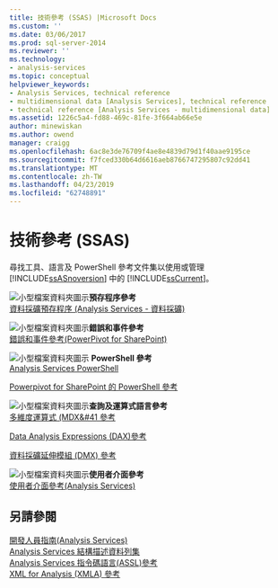```yaml
---
title: 技術參考 (SSAS) |Microsoft Docs
ms.custom: ''
ms.date: 03/06/2017
ms.prod: sql-server-2014
ms.reviewer: ''
ms.technology:
- analysis-services
ms.topic: conceptual
helpviewer_keywords:
- Analysis Services, technical reference
- multidimensional data [Analysis Services], technical reference
- technical reference [Analysis Services - multidimensional data]
ms.assetid: 1226c5a4-fd88-469c-81fe-3f664ab66e5e
author: minewiskan
ms.author: owend
manager: craigg
ms.openlocfilehash: 6ac8e3de76709f4ae8e4839d79d1f40aae9195ce
ms.sourcegitcommit: f7fced330b64d6616aeb8766747295807c92dd41
ms.translationtype: MT
ms.contentlocale: zh-TW
ms.lasthandoff: 04/23/2019
ms.locfileid: "62748891"
---
```

# <a name="technical-reference-ssas"></a>技術參考 (SSAS)
  尋找工具、語言及 PowerShell 參考文件集以使用或管理 [!INCLUDE[ssASnoversion](../../includes/ssasnoversion-md.md)] 中的 [!INCLUDE[ssCurrent](../../includes/sscurrent-md.md)]。  
  
 ![小型檔案資料夾圖示](../../integration-services/media/filefolder-small.gif "小型檔案資料夾圖示")**預存程序參考**  
 [資料採礦預存程序 &#40;Analysis Services - 資料採礦&#41;](/sql/analysis-services/data-mining/data-mining-stored-procedures-analysis-services-data-mining)  
  
 ![小型檔案資料夾圖示](../../integration-services/media/filefolder-small.gif "小型檔案資料夾圖示")**錯誤和事件參考**  
 [錯誤和事件參考&#40;PowerPivot for SharePoint&#41;](../power-pivot-sharepoint/errors-and-events-reference-power-pivot-for-sharepoint.md)  
  
 ![小型檔案資料夾圖示](../../integration-services/media/filefolder-small.gif "小型檔案資料夾圖示") **PowerShell 參考**  
 [Analysis Services PowerShell](../analysis-services-powershell.md)  
  
 [Powerpivot for SharePoint 的 PowerShell 參考](/sql/analysis-services/powershell/powershell-reference-for-power-pivot-for-sharepoint)  
  
 ![小型檔案資料夾圖示](../../integration-services/media/filefolder-small.gif "小型檔案資料夾圖示")**查詢及運算式語言參考**  
 [多維度運算式 &#40;MDX&#41 參考](/sql/mdx/multidimensional-expressions-mdx-reference)  
  
 [Data Analysis Expressions &#40;DAX&#41;參考](https://msdn.microsoft.com/library/gg413422(v=sql.120).aspx)  
  
 [資料採礦延伸模組 &#40;DMX&#41; 參考](/sql/dmx/data-mining-extensions-dmx-reference)  
  
 ![小型檔案資料夾圖示](../../integration-services/media/filefolder-small.gif "小型檔案資料夾圖示")**使用者介面參考**  
 [使用者介面參考&#40;Analysis Services&#41;](../user-interface-reference-analysis-services.md)  
  
## <a name="see-also"></a>另請參閱  
 [開發人員指南&#40;Analysis Services&#41;](../analysis-services-developer-documentation.md)   
 [Analysis Services 結構描述資料列集](https://docs.microsoft.com/bi-reference/schema-rowsets/analysis-services-schema-rowsets)   
 [Analysis Services 指令碼語言&#40;ASSL&#41;參考](https://docs.microsoft.com/bi-reference/assl/analysis-services-scripting-language-assl-for-xmla)   
 [XML for Analysis &#40;XMLA&#41; 參考](https://docs.microsoft.com/bi-reference/xmla/xml-for-analysis-xmla-reference)  
  
  
